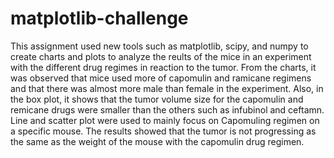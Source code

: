 # matplotlib-challenge
This assignment used new tools such as matplotlib, scipy, and numpy to create charts and plots to analyze the reults of the mice in an  experiment with the different drug regimes in reaction to the tumor. From the charts, it was observed that mice used more of capomulin and ramicane regimens and that there was almost more male than female in the experiment. Also, in the box plot, it shows that the tumor volume size for the capomulin and remicane drugs were smaller than the others such as infubinol and ceftamn. Line and scatter plot were used to mainly focus on Capomuling regimen on a specific mouse. The results showed that the tumor is not progressing as the same as the weight of the mouse with the capomulin drug regimen. 
